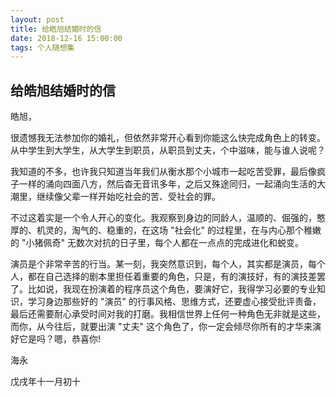 ```yaml
---
layout: post
title: 给皓旭结婚时的信
date: 2018-12-16 15:00:00
tags: 个人随想集
--- 
```


## 给皓旭结婚时的信

皓旭，

很遗憾我无法参加你的婚礼，但依然非常开心看到你能这么快完成角色上的转变。从中学生到大学生，从大学生到职员，从职员到丈夫，个中滋味，能与谁人说呢？

我知道的不多，也许我只知道当年我们从衡水那个小城市一起吃苦受罪，最后像疯子一样的涌向四面八方，然后杳无音讯多年，之后又殊途同归，一起涌向生活的大潮里，继续像父辈一样开始吃社会的苦、受社会的罪。

不过这着实是一个令人开心的变化。我观察到身边的同龄人，温顺的、倔强的，憨厚的、机灵的，淘气的、稳重的，在这场 "社会化" 的过程里，在与内心那个稚嫩的 "小猪佩奇" 无数次对抗的日子里，每个人都在一点点的完成进化和蜕变。

演员是个非常辛苦的行当。某一刻，我突然意识到，每个人，其实都是演员，每个人，都在自己选择的剧本里担任着重要的角色，只是，有的演技好，有的演技差罢了。比如说，我现在扮演着的程序员这个角色，要演好它，我得学习必要的专业知识，学习身边那些好的 "演员" 的行事风格、思维方式，还要虚心接受批评责备，最后还需要耐心承受时间对我的打磨。我相信世界上任何一种角色无非就是这些，而你，从今往后，就要出演 "丈夫" 这个角色了，你一定会倾尽你所有的才华来演好它是吗？嗯，恭喜你!

海永

戊戌年十一月初十